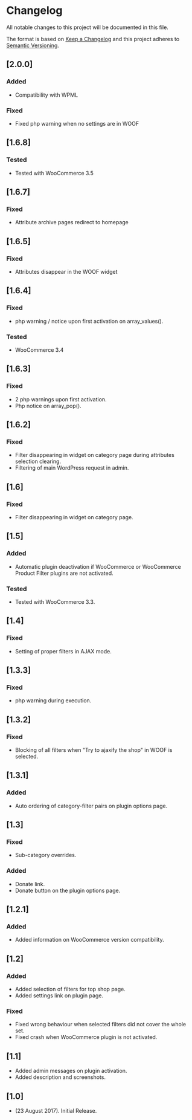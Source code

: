 # Changelog
All notable changes to this project will be documented in this file.

The format is based on [Keep a Changelog](http://keepachangelog.com/)
and this project adheres to [Semantic Versioning](http://semver.org/).

## [2.0.0]
### Added
* Compatibility with WPML
### Fixed
* Fixed php warning when no settings are in WOOF

## [1.6.8]
### Tested
* Tested with WooCommerce 3.5

## [1.6.7]
### Fixed
* Attribute archive pages redirect to homepage

## [1.6.5]
### Fixed
* Attributes disappear in the WOOF widget

## [1.6.4]
### Fixed
* php warning / notice upon first activation on array_values().
### Tested
* WooCommerce 3.4

## [1.6.3]
### Fixed
* 2 php warnings upon first activation.
* Php notice on array_pop().

## [1.6.2]
### Fixed
* Filter disappearing in widget on category page during attributes selection clearing.
* Filtering of main WordPress request in admin.

## [1.6]
### Fixed
* Filter disappearing in widget on category page.

## [1.5]
### Added
* Automatic plugin deactivation if WooCommerce or WooCommerce Product Filter plugins are not activated.
### Tested
* Tested with WooCommerce 3.3.

## [1.4]
### Fixed
* Setting of proper filters in AJAX mode.

## [1.3.3]
### Fixed
* php warning during execution.

## [1.3.2]
### Fixed
* Blocking of all filters when "Try to ajaxify the shop" in WOOF is selected.

## [1.3.1]
### Added
* Auto ordering of category-filter pairs on plugin options page.

## [1.3]
### Fixed
* Sub-category overrides.
### Added
* Donate link.
* Donate button on the plugin options page.

## [1.2.1]
### Added
* Added information on WooCommerce version compatibility.

## [1.2]
### Added
* Added selection of filters for top shop page.
* Added settings link on plugin page.

### Fixed
* Fixed wrong behaviour when selected filters did not cover the whole set.
* Fixed crash when WooCommerce plugin is not activated.

## [1.1]
* Added admin messages on plugin activation.
* Added description and screenshots.

## [1.0]
* (23 August 2017). Initial Release.
